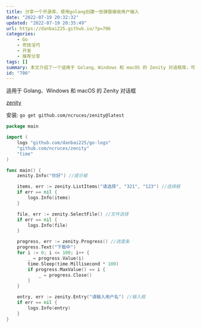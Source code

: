 ```yaml
---
title: 分享一个开源库，使用golang创建一些弹窗接收用户输入
date: "2022-07-19 20:32:32"
updated: "2022-07-19 20:35:49"
url: https://danbai225.github.io/?p=706
categories:
    - Go
    - 奇技淫巧
    - 开发
    - 推荐分享
tags: []
summary: 本文介绍了一个适用于 Golang、Windows 和 macOS 的 Zenity 对话框库，可以用于创建提示框、选择框、文件选择、进度条和输入框等功能。通过安装 zenity 包，可以在 Golang 程序中使用这些对话框功能。代码示例展示了如何使用 zenity 创建不同类型的对话框，并获取用户的交互结果。适用于需要在 Golang 程序中使用对话框的开发者。
id: "706"
---
```


适用于 Golang、Windows 和 macOS 的 Zenity 对话框

[zenity](https://github.com/ncruces/zenity)

安装:
`go get github.com/ncruces/zenity@latest`
```go
package main

import (
	logs "github.com/danbai225/go-logs"
	"github.com/ncruces/zenity"
	"time"
)

func main() {
	zenity.Info("你好") //提示框

	items, err := zenity.ListItems("请选择", "321", "123") //选择框
	if err == nil {
		logs.Info(items)
	}

	file, err := zenity.SelectFile() //文件选择
	if err == nil {
		logs.Info(file)
	}

	progress, err := zenity.Progress() //进度条
	progress.Text("下载中")
	for i := 0; i <= 100; i++ {
		_ = progress.Value(i)
		time.Sleep(time.Millisecond * 100)
		if progress.MaxValue() == i {
			_ = progress.Close()
		}
	}

	entry, err := zenity.Entry("请输入用户名") //输入框
	if err == nil {
		logs.Info(entry)
	}
}

```
